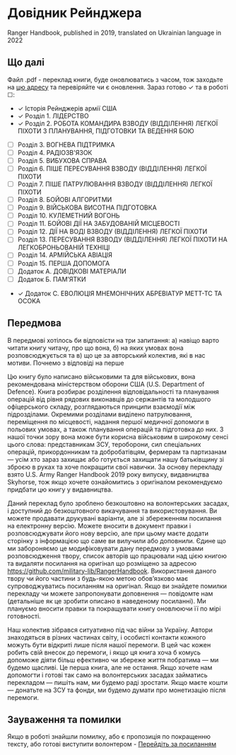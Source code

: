 # Довідник Рейнджера 
Ranger Handbook, published in 2019, translated on Ukrainian language in 2022

## Що далі
Файл .pdf - переклад книги, буде оновлюватись з часом, тож заходьте на [цю адресу](https://github.com/military-lib/RangerHandbook/) та перевіряйте чи є оновлення. Зараз готово &check; та в роботі &#x2610;:

- &check; Історія Рейнджерів армії США
- &check; Розділ 1. ЛІДЕРСТВО
- &check; Розділ 2. РОБОТА КОМАНДИРА ВЗВОДУ (ВІДДІЛЕННЯ) ЛЕГКОЇ ПІХОТИ З ПЛАНУВАННЯ, ПІДГОТОВКИ ТА ВЕДЕННЯ БОЮ
- [ ] Розділ 3. ВОГНЕВА ПІДТРИМКА
- [ ] Розділ 4. РАДІОЗВ'ЯЗОК
- [ ] Розділ 5. ВИБУХОВА СПРАВА
- [ ] Розділ 6. ПІШЕ ПЕРЕСУВАННЯ ВЗВОДУ (ВІДДІЛЕННЯ) ЛЕГКОЇ ПІХОТИ
- [ ] Розділ 7. ПІШЕ ПАТРУЛЮВАННЯ ВЗВОДУ (ВІДДІЛЕННЯ) ЛЕГКОЇ ПІХОТИ
- [ ] Розділ 8. БОЙОВІ АЛГОРИТМИ
- [ ] Розділ 9. ВІЙСЬКОВА ВИСОТНА ПІДГОТОВКА
- [ ] Розділ 10. КУЛЕМЕТНИЙ ВОГОНЬ
- [ ] Розділ 11. БОЙОВІ ДІЇ НА ЗАБУДОВАНІЙ МІСЦЕВОСТІ
- [ ] Розділ 12. ДІЇ НА ВОДІ ВЗВОДУ (ВІДДІЛЕННЯ) ЛЕГКОЇ ПІХОТИ
- [ ] Розділ 13. ПЕРЕСУВАННЯ ВЗВОДУ (ВІДДІЛЕННЯ) ЛЕГКОЇ ПІХОТИ НА ЛЕГКОБРОНЬОВАНІЙ ТЕХНІЦІ
- [ ] Розділ 14. АРМІЙСЬКА АВІАЦІЯ
- [ ] Розділ 15. ПЕРША ДОПОМОГА
- [ ] Додаток A. ДОВІДКОВІ МАТЕРІАЛИ 
- [ ] Додаток Б. ПАМ’ЯТКИ
- &check; Додаток С. ЕВОЛЮЦІЯ МНЕМОНІЧНИХ АБРЕВІАТУР METT-TC ТА OCOKA

## Передмова
В передмові хотілось би відповісти на три запитання: а) навіщо варто читати книгу читачу, про що вона, б) на яких умовах вона розповсюджується та в) що це за авторський колектив, які в нас мотиви. Почнемо з відповіді на перше

Цю книгу було написано військовими та для військових, вона рекомендована міністерством оборони США (U.S. Department of Defence). Книга розбирає розділення відповідальності та планування операцій від рівня рядових виконавців до сержантів та молодшого офіцерського складу, розглядаються принципи взаємодії між підрозділами. Окремими розділами виділено патрулювання, переміщення по місцевості, надання першої медичної допомоги в польових умовах, а також планування операцій та підготовка до них. З нашої точки зору вона може бути корисна військовим в широкому сенсі цього слова: представникам ЗСУ, тероборони, сил спеціальних операцій, прикордонникам та добробатівцям, фермерам та партизанам — усім хто зараз захищає або готується захищати нашу батьківщину зі зброєю в руках та хоче покращити свої навички. За основу перекладу взято U.S. Army Ranger Handbook 2019 року випуску, видавництва Skyhorse, тож якщо хочете ознайомитись з оригіналом рекомендуємо придбати цю книгу у видавництва.

Даний переклад було зроблено безкоштовно на волонтерських засадах, і доступний до безкоштовного викачування та використовування. Ви можете продавати друкувані варіанти, але зі збереженням посилання на електронну версію. Можете вносити в документ правки і розповсюджувати його нову версію, але при цьому маєте додати сторінку з інформацією що саме ви вилучили або доповнили. Єдине що ми забороняємо це модифіковувати дану передмову з умовами розповсюдження твору, список авторів що працювали над цією книгою та видаляти посилання на оригінал що розміщено за адресою https://github.com/military-lib/RangerHandbook. Використання даного твору чи його частини з будь-якою метою обов’язково має супроводжуватись посиланням на оригінал. Якщо ви знайдете помилки перекладу чи можете запропонувати доповнення — повідомте нам (детальніше як це зробити описано в наведеному посиланні). Ми плануємо вносити правки та покращувати книгу оновлюючи її по мірі готовності.

Наш колектив зібрався ситуативно під час війни за Україну. Автори знаходяться в різних частинах світу, і особисті контакти кожного можуть бути відкриті лише після нашої перемоги. В цей час кожен робить свій внесок до перемоги, і якщо ця книга хоча б комусь допоможе діяти більш ефективно чи збереже життя побратима — ми будемо щасливі. Це перша книга, але не остання. Якщо хочете нам допомогти і готові так само на волонтерських засадах займатись перекладом — пишіть нам, ми будемо раді зростати. Якщо маєте кошти — донатьте на ЗСУ та фонди, ми будемо думати про монетизацію після перемоги.

## Зауваження та помилки
Якщо в роботі знайшли помилку, або є пропозиція по покращенню тексту, або готові виступити волонтером - [Перейдіть за посиланням](https://forms.gle/LDZARiDDEf1BmoEc7)
